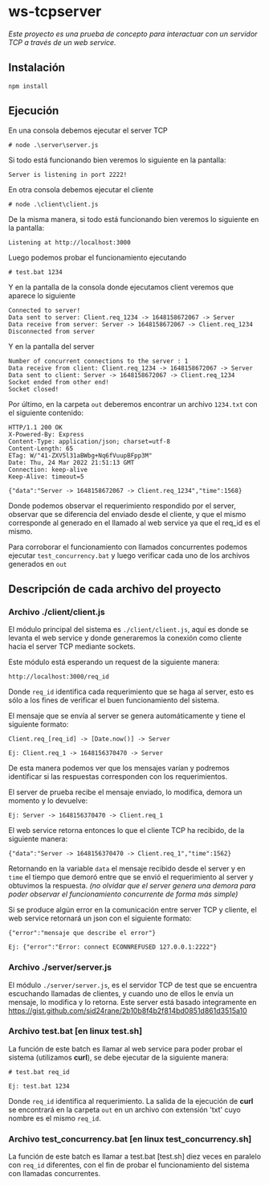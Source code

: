 # ws-tcpserver

*Este proyecto es una prueba de concepto para interactuar con un servidor TCP a través de un web service.*

## Instalación
```
npm install
```

## Ejecución
En una consola debemos ejecutar el server TCP 
```
# node .\server\server.js
```

Si todo está funcionando bien veremos lo siguiente en la pantalla:
```
Server is listening in port 2222!
```

En otra consola debemos ejecutar el cliente
```
# node .\client\client.js
```

De la misma manera, si todo está funcionando bien veremos lo siguiente en la pantalla:
```
Listening at http://localhost:3000
```

Luego podemos probar el funcionamiento ejecutando
```
# test.bat 1234
```

Y en la pantalla de la consola donde ejecutamos client veremos que aparece lo siguiente
```
Connected to server!
Data sent to server: Client.req_1234 -> 1648158672067 -> Server
Data receive from server: Server -> 1648158672067 -> Client.req_1234
Disconnected from server
```

Y en la pantalla del server
```
Number of concurrent connections to the server : 1
Data receive from client: Client.req_1234 -> 1648158672067 -> Server
Data sent to client: Server -> 1648158672067 -> Client.req_1234
Socket ended from other end!
Socket closed!
```

Por último, en la carpeta ```out``` deberemos encontrar un archivo ```1234.txt``` con el siguiente contenido:
```
HTTP/1.1 200 OK
X-Powered-By: Express
Content-Type: application/json; charset=utf-8
Content-Length: 65
ETag: W/"41-ZXV5l31aBWbg+Nq6fVuupBFpp3M"
Date: Thu, 24 Mar 2022 21:51:13 GMT
Connection: keep-alive
Keep-Alive: timeout=5

{"data":"Server -> 1648158672067 -> Client.req_1234","time":1568}
```
Donde podemos observar el requerimiento respondido por el server, observar que se diferencia del enviado desde el cliente, y que el mismo corresponde al generado en el llamado al web service ya que el req_id es el mismo.

Para corroborar el funcionamiento con llamados concurrentes podemos ejecutar ```test_concurrency.bat``` y luego verificar cada uno de los archivos generados en ```out```


## Descripción de cada archivo del proyecto

### Archivo ./client/client.js
El módulo principal del sistema es ```./client/client.js```, aquí es donde se levanta el web service y donde generaremos la conexión como cliente hacia el server TCP mediante sockets. 

Este módulo está esperando un request de la siguiente manera:
```
http://localhost:3000/req_id
```
Donde ```req_id``` identifica cada requerimiento que se haga al server, esto es sólo a los fines de verificar el buen funcionamiento del sistema.

El mensaje que se envía al server se genera automáticamente y tiene el siguiente formato:
```
Client.req_[req_id] -> [Date.now()] -> Server

Ej: Client.req_1 -> 1648156370470 -> Server
```
De esta manera podemos ver que los mensajes varían y podremos identificar si las respuestas corresponden con los requerimientos.

El server de prueba recibe el mensaje enviado, lo modifica, demora un momento y lo devuelve:
```
Ej: Server -> 1648156370470 -> Client.req_1
```

El web service retorna entonces lo que el cliente TCP ha recibido, de la siguiente manera:
```
{"data":"Server -> 1648156370470 -> Client.req_1","time":1562}
```
Retornando en la variable ```data``` el mensaje recibido desde el server y en ```time``` el tiempo que demoró entre que se envió el requerimiento al server y obtuvimos la respuesta. *(no olvidar que el server genera una demora para poder observar el funcionamiento concurrente de forma más simple)*

Si se produce algún error en la comunicación entre server TCP y cliente, el web service retornará un json con el siguiente formato:
```
{"error":"mensaje que describe el error"}

Ej: {"error":"Error: connect ECONNREFUSED 127.0.0.1:2222"}
```

### Archivo ./server/server.js
El módulo ```./server/server.js```, es el servidor TCP de test que se encuentra escuchando llamadas de clientes, y cuando uno de ellos le envía un mensaje, lo modifica y lo retorna. Este server está basado integramente en https://gist.github.com/sid24rane/2b10b8f4b2f814bd0851d861d3515a10

### Archivo test.bat [en linux test.sh]
La función de este batch es llamar al web service para poder probar el sistema (utilizamos **curl**), se debe ejecutar de la siguiente manera:
```
# test.bat req_id

Ej: test.bat 1234
```
Donde ```req_id``` identifica al requerimiento. La salida de la ejecución de **curl** se encontrará en la carpeta ```out``` en un archivo con extensión 'txt' cuyo nombre es el mismo ```req_id```.

### Archivo test_concurrency.bat [en linux test_concurrency.sh]
La función de este batch es llamar a test.bat [test.sh] diez veces en paralelo con ```req_id``` diferentes, con el fin de probar el funcionamiento del sistema con llamadas concurrentes.




